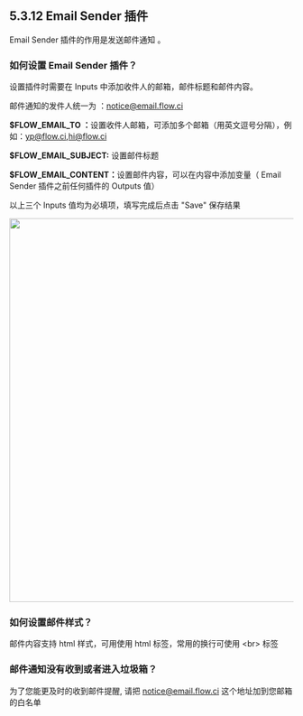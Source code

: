 ## 5.3.12 Email Sender 插件

Email Sender 插件的作用是发送邮件通知 。

### 如何设置 Email Sender 插件？

设置插件时需要在 Inputs 中添加收件人的邮箱，邮件标题和邮件内容。

邮件通知的发件人统一为 ：notice@email.flow.ci

<b>$FLOW_EMAIL_TO ：</b>设置收件人邮箱，可添加多个邮箱（用英文逗号分隔），例如：yp@flow.ci,hi@flow.ci

<b>$FLOW_EMAIL_SUBJECT:</b> 设置邮件标题

<b>$FLOW_EMAIL_CONTENT：</b>设置邮件内容，可以在内容中添加变量（ Email Sender 插件之前任何插件的 Outputs 值）

以上三个 Inputs 值均为必填项，填写完成后点击 "Save" 保存结果

<img src="https://dn-shimo-image.qbox.me/4aTsQKlitjkQ7dt3.png!thumbnail" width=680>


### 如何设置邮件样式？

邮件内容支持 html 样式，可用使用 html 标签，常用的换行可使用 \<br\> 标签

### 邮件通知没有收到或者进入垃圾箱？

为了您能更及时的收到邮件提醒, 请把 notice@email.flow.ci 这个地址加到您邮箱的白名单

